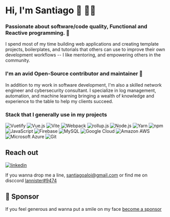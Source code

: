 # Hi, I'm Santiago 👋 👨‍💻

### Passionate about software/code quality, Functional and Reactive programming. 🤩

I spend most of my time building web applications and creating template projects, boilerplates, and tutorials that others can use to improve their own development workflows -- I like mentoring, and empowering others in the community.

### I'm an avid Open-Source contributor and maintainer 🧩

In addition to my work in software development, I'm also a skilled network engineer and cybersecurity consultant.
I specialize in log management, automation, and machine learning bringing a wealth of knowledge and experience to the table to help my clients succeed.

### Stack that I generally use in my projects

![Vuetify](https://img.shields.io/static/v1?style=flat&message=Vuetify&color=373e47&logo=Vuetify&logoColor=8DD6F9&label=)
![Vue.js](https://img.shields.io/static/v1?style=flat&message=Vue.js&color=373e47&logo=Vue.js&logoColor=4FC08D&label=)
![Vite](https://img.shields.io/static/v1?style=flat&message=Vite&color=373e47&logo=Vite&logoColor=967cff&label=)
![Webpack](https://img.shields.io/static/v1?style=flat&message=Webpack&color=373e47&logo=Webpack&logoColor=8DD6F9&label=)
![rollup.js](https://img.shields.io/static/v1?style=flat&message=rollup.js&color=373e47&logo=rollup.js&logoColor=fe3333&label=)
![Node.js](https://img.shields.io/static/v1?style=flat&message=Node.js&color=373e47&logo=Node.js&logoColor=6ea35c&label=)
![Yarn](https://img.shields.io/static/v1?style=flat&message=Yarn&color=373e47&logo=Yarn&logoColor=FFFFFF&label=)
![npm](https://img.shields.io/static/v1?style=flat&message=npm&color=373e47&logo=npm&logoColor=FFFFFF&label=)
![JavaScript](https://img.shields.io/static/v1?style=flat&message=JavaScript&color=373e47&logo=JavaScript&logoColor=F7DF1E&label=)
![Firebase](https://img.shields.io/static/v1?style=flat&message=Firebase&color=373e47&logo=Firebase&logoColor=FFCA28&label=)
![MySQL](https://img.shields.io/static/v1?style=flat&message=MySQL&color=373e47&logo=MySQL&logoColor=FFFFFF&label=)
![Google Cloud](https://img.shields.io/static/v1?style=flat&message=Google+Cloud&color=373e47&logo=Google+Cloud&logoColor=FFFFFF&label=)
![Amazon AWS](https://img.shields.io/static/v1?style=flat&message=Amazon+AWS&color=373e47&logo=Amazon+AWS&logoColor=FFFFFF&label=)
![Microsoft Azure](https://img.shields.io/static/v1?style=flat&message=Microsoft+Azure&color=373e47&logo=Microsoft+Azure&logoColor=FFFFFF&label=)
![Git](https://img.shields.io/static/v1?style=flat&message=Git&color=373e47&logo=Git&logoColor=F1502F&label=)

## Reach out

[![linkedin](https://img.shields.io/badge/linkedin-0A66C2?style=flat&logo=linkedin&logoColor=white)](https://www.linkedin.com/in/santiagoaloi/)

If you wanna drop me a line,  santiagoaloi@gmail.com or find me on disccord [lannister#9474](https://discordapp.com/users/lannister#9474) 

## 🥇 Sponsor

If you feel generous and wanna put a smile on my face [become a sponsor](https://github.com/sponsors/santiagoaloi)
